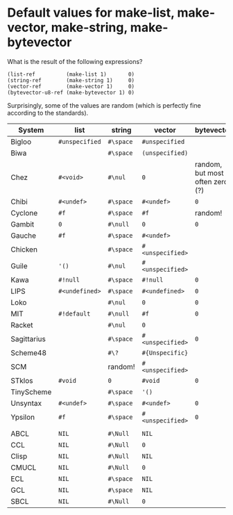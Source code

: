 # Default values for make-list, make-vector, make-string, make-bytevector

What is the result of the following expressions?

```
(list-ref          (make-list 1)       0)
(string-ref        (make-string 1)     0)
(vector-ref        (make-vector 1)     0)
(bytevector-u8-ref (make-bytevector 1) 0)
```

Surprisingly, some of the values are random (which is perfectly fine
according to the standards).

| System      | list           | string    | vector           | bytevector                      |
|-------------|----------------|-----------|------------------|---------------------------------|
| Bigloo      | `#unspecified` | `#\space` | `#unspecified`   |                                 |
| Biwa        |                | `#\space` | `(unspecified)`  |                                 |
| Chez        | `#<void>`      | `#\nul`   | `0`              | random, but most often zero (?) |
| Chibi       | `#<undef>`     | `#\space` | `#<undef>`       | `0`                             |
| Cyclone     | `#f`           | `#\space` | `#f`             | random!                         |
| Gambit      | `0`            | `#\null`  | `0`              | `0`                             |
| Gauche      | `#f`           | `#\space` | `#<undef>`       |                                 |
| Chicken     |                | `#\space` | `#<unspecified>` |                                 |
| Guile       | `'()`          | `#\nul`   | `#<unspecified>` |                                 |
| Kawa        | `#!null`       | `#\space` | `#!null`         | `0`                             |
| LIPS        | `#<undefined>` | `#\space` | `#<undefined>`   | `0`                             |
| Loko        |                | `#\nul`   | `0`              | `0`                             |
| MIT         | `#!default`    | `#\null`  | `#f`             | `0`                             |
| Racket      |                | `#\nul`   | `0`              |                                 |
| Sagittarius |                | `#\space` | `#<unspecified>` | `0`                             |
| Scheme48    |                | `#\?`     | `#{Unspecific}`  |                                 |
| SCM         |                | random!   | `#<unspecified>` |                                 |
| STklos      | `#void`        | `0`       | `#void`          | `0`                             |
| TinyScheme  |                | `#\space` | `'()`            |                                 |
| Unsyntax    | `#<undef>`     | `#\space` | `#<undef>`       | `0`                             |
| Ypsilon     | `#f`           | `#\space` | `#<unspecified>` | `0`                             |
|             |                |           |                  |                                 |
| ABCL        | `NIL`          | `#\Null`  | `NIL`            |                                 |
| CCL         | `NIL`          | `#\Null`  | `0`              |                                 |
| Clisp       | `NIL`          | `#\Null`  | `NIL`            |                                 |
| CMUCL       | `NIL`          | `#\Null`  | `0`              |                                 |
| ECL         | `NIL`          | `#\space` | `NIL`            |                                 |
| GCL         | `NIL`          | `#\space` | `NIL`            |                                 |
| SBCL        | `NIL`          | `#\Null`  | `0`              |                                 |
